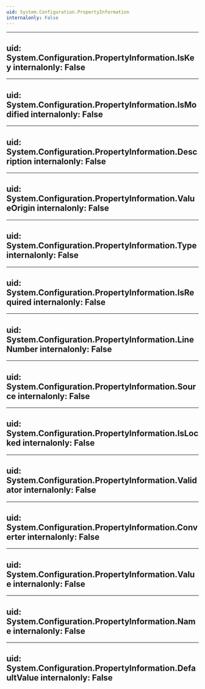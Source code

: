 ```yaml
---
uid: System.Configuration.PropertyInformation
internalonly: False
---
```


---
uid: System.Configuration.PropertyInformation.IsKey
internalonly: False
---

---
uid: System.Configuration.PropertyInformation.IsModified
internalonly: False
---

---
uid: System.Configuration.PropertyInformation.Description
internalonly: False
---

---
uid: System.Configuration.PropertyInformation.ValueOrigin
internalonly: False
---

---
uid: System.Configuration.PropertyInformation.Type
internalonly: False
---

---
uid: System.Configuration.PropertyInformation.IsRequired
internalonly: False
---

---
uid: System.Configuration.PropertyInformation.LineNumber
internalonly: False
---

---
uid: System.Configuration.PropertyInformation.Source
internalonly: False
---

---
uid: System.Configuration.PropertyInformation.IsLocked
internalonly: False
---

---
uid: System.Configuration.PropertyInformation.Validator
internalonly: False
---

---
uid: System.Configuration.PropertyInformation.Converter
internalonly: False
---

---
uid: System.Configuration.PropertyInformation.Value
internalonly: False
---

---
uid: System.Configuration.PropertyInformation.Name
internalonly: False
---

---
uid: System.Configuration.PropertyInformation.DefaultValue
internalonly: False
---
